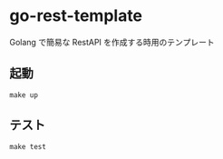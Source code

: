 # go-rest-template

Golang で簡易な RestAPI を作成する時用のテンプレート

## 起動

```shell
make up
```

## テスト

```shell
make test
```
